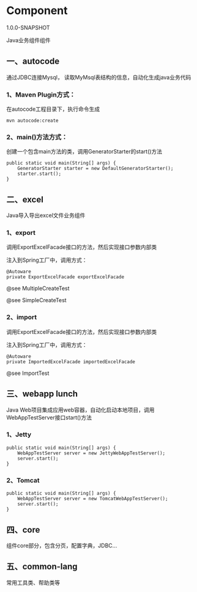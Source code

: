 # Component
1.0.0-SNAPSHOT 

Java业务组件组件

## 一、autocode
通过JDBC连接Mysql， 读取MyMsql表结构的信息，自动化生成java业务代码

### 1、Maven Plugin方式：

在autocode工程目录下，执行命令生成

    mvn autocode:create

### 2、main()方法方式：

创建一个包含main方法的类，调用GeneratorStarter的start()方法

    public static void main(String[] args) {
        GeneratorStarter starter = new DefaultGeneratorStarter();
        starter.start();
    }
    


## 二、excel
Java导入导出excel文件业务组件

### 1、export
调用ExportExcelFacade接口的方法，然后实现接口参数内部类

注入到Spring工厂中，调用方式：

    @Autoware
    private ExportExcelFacade exportExcelFacade

@see MultipleCreateTest

@see SimpleCreateTest

    
### 2、import
调用ExportExcelFacade接口的方法，然后实现接口参数内部类

注入到Spring工厂中，调用方式：

    @Autoware
    private ImportedExcelFacade importedExcelFacade
    
@see ImportTest


## 三、webapp lunch
Java Web项目集成应用web容器，自动化启动本地项目，调用WebAppTestServer接口start()方法

### 1、Jetty
    public static void main(String[] args) {
        WebAppTestServer server = new JettyWebAppTestServer();
        server.start();
    }

### 2、Tomcat
    public static void main(String[] args) {
        WebAppTestServer server = new TomcatWebAppTestServer();
        server.start();
    }

## 四、core
组件core部分，包含分页，配置字典，JDBC...

## 五、common-lang
常用工具类、帮助类等


